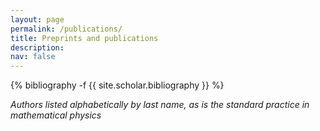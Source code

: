 ```yaml
---
layout: page
permalink: /publications/
title: Preprints and publications
description:
nav: false
---
```

<!-- _pages/publications.md -->
<div class="publications">

{% bibliography -f {{ site.scholar.bibliography }} %}

</div>

*Authors listed alphabetically by last name, as is the standard practice in mathematical physics*
